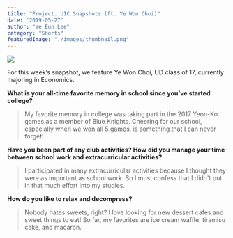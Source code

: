 ```yaml
---
title: "Project: UIC Snapshots (ft. Ye Won Choi)"
date: "2019-05-27"
author: "Ye Eun Lee"
category: "Shorts"
featuredImage: "./images/thumbnail.png"
---
```


![](/images/thumbnail.png)

For this week’s snapshot, we feature Ye Won Choi, UD class of 17, currently majoring in Economics.

**What is your all-time favorite memory in school since you’ve started college?**

> My favorite memory in college was taking part in the 2017 Yeon-Ko games as a member of Blue Knights. Cheering for our school, especially when we won all 5 games, is something that I can never forget!

**Have you been part of any club activities? How did you manage your time between school work and extracurricular activities?**

> I participated in many extracurricular activities because I thought they were as important as school work. So I must confess that I didn't put in that much effort into my studies.

**How do you like to relax and decompress?**

> Nobody hates sweets, right? I love looking for new dessert cafes and sweet things to eat! So far, my favorites are ice cream waffle, tiramisu cake, and macaron.
